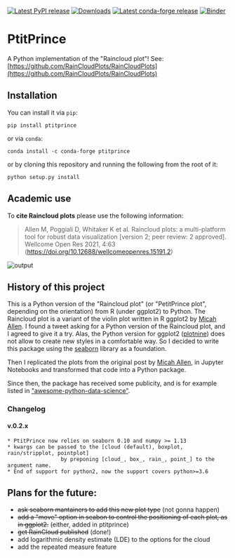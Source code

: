 [![Latest PyPI release](https://img.shields.io/pypi/v/ptitprince.svg)](https://pypi.org/project/ptitprince/)
[![Downloads](https://pepy.tech/badge/ptitprince)](https://pepy.tech/project/ptitprince)
[![Latest conda-forge release](https://img.shields.io/conda/vn/conda-forge/ptitprince.svg)](https://anaconda.org/conda-forge/ptitprince/)
[![Binder](https://img.shields.io/badge/binder%20tutorial-python-fb62f6.svg)](https://mybinder.org/v2/gh/RainCloudPlots/RainCloudPlots/master?filepath=tutorial_python%2Fraincloud_tutorial_python.ipynb)

# PtitPrince

A Python implementation of the "Raincloud plot"!
See: [https://github.com/RainCloudPlots/RainCloudPlots](https://github.com/RainCloudPlots/RainCloudPlots)

## Installation

You can install it via `pip`:

```
pip install ptitprince
```

or via `conda`:

```
conda install -c conda-forge ptitprince
```

or by cloning this repository and running the following from the root of it:

```
python setup.py install
```

## Academic use

To **cite Raincloud plots** please use the following information:

> Allen M, Poggiali D, Whitaker K et al. Raincloud plots: a multi-platform tool for robust data visualization [version 2; peer review: 2 approved]. Wellcome Open Res 2021, 4:63 (https://doi.org/10.12688/wellcomeopenres.15191.2) 

![output](output_4_0.png)

## History of this project
 
This is a Python version of the "Raincloud plot" (or "PetitPrince plot", depending on the orientation) from R (under ggplot2) to Python.
The Raincloud plot is a variant of the violin plot written in R ggplot2 by [Micah Allen](https://web.archive.org/web/20210131133630/https://micahallen.org/2018/03/15/introducing-raincloud-plots/).
I found a tweet asking for a Python version of the Raincloud plot, and I agreed to give it a try.
Alas, the Python version for ggplot2 ([plotnine](https://github.com/has2k1/plotnine)) does not allow to create new styles in a comfortable way.
So I decided to write this package using the [seaborn](https://seaborn.pydata.org/) library as a foundation.

Then I replicated the plots from the original post by [Micah Allen](https://web.archive.org/web/20210131133630/https://micahallen.org/2018/03/15/introducing-raincloud-plots/), in Jupyter Notebooks and transformed that code into a Python package.

Since then, the package has received some publicity, and is for example listed in ["awesome-python-data-science"](https://github.com/thomasjpfan/awesome-python-data-science).

### Changelog

#### v.0.2.x

    * PtitPrince now relies on seaborn 0.10 and numpy >= 1.13
    * kwargs can be passed to the [cloud (default), boxplot, rain/stripplot, pointplot]
                     by preponing [cloud_, box_, rain_, point_] to the argument name.
    * End of support for python2, now the support covers python>=3.6

## Plans for the future:

 * ~~ask seaborn mantainers to add this new plot type~~ (not gonna happen)
 * ~~add a "move" option in seabon to control the positioning of each plot, as in ggplot2.~~ (either, added in ptitprince)
 * ~~get RainCloud published~~ (done!)
 * add logarithmic density estimate (LDE) to the options for the cloud
 * add the repeated measure feature
